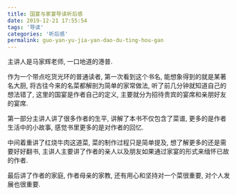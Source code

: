 ```yaml
---
title: 国宴与家宴导读听后感
date: 2019-12-21 17:55:54
tags: '导读'
categories: '听后感'
permalink: guo-yan-yu-jia-yan-dao-du-ting-hou-gan
---
```


主讲人是马家辉老师, 一口地道的港普. 

作为一个带点吃货光环的普通读者, 第一次看到这个书名, 能想象得到的就是某著名大厨, 将古往今来的名菜都解剖为简单的家常做法, 听了前几分钟就知道自己的想法错了, 这里的国宴是作者自己的定义, 主要就分为招待贵宾的宴席和亲朋好友的宴席. 

<!-- more -->

第一部分主讲人讲了很多作者的生平, 讲解了本书不仅包含了菜谱, 更多的是作者生活中的小故事, 感觉书里更多的是对作者的回忆. 

中间着重讲了红烧牛肉这道菜, 菜的制作过程只是简单提及, 想了解更多的还是需要好好翻书, 主讲人主要讲了作者的亲人以及朋友如果通过家宴的形式来缅怀已故的作者. 

最后讲了作者的家庭, 作者母亲的家教,  还有用心和坚持对一个菜很重要, 对个人发展也很重要. 